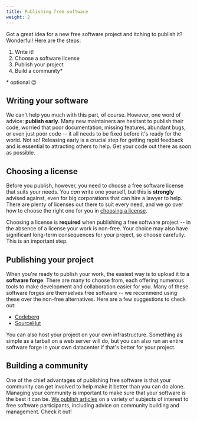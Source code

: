 ```yaml
---
title: Publishing free software
weight: 2
---
```


Got a great idea for a new free software project and itching to publish it?
Wonderful! Here are the steps:

1. Write it!
2. Choose a software license
3. Publish your project
4. Build a community*

\* optional 😉

## Writing your software

We can't help you much with this part, of course. However, one word of advice:
**publish early**. Many new maintainers are hesitant to publish their code,
worried that poor documentation, missing features, abundant bugs, or even just
poor code -- it all needs to be fixed before it's ready for the world. Not so!
Releasing early is a crucial step for getting rapid feedback and is essential to
attracting others to help. Get your code out there as soon as possible.

## Choosing a license

Before you publish, however, you need to choose a free software license that
suits your needs. You *can* write one yourself, but this is **strongly** advised
against, even for big corporations that can hire a lawyer to help. There are
plenty of licenses out there to suit every need, and we go over how to choose
the right one for you in [choosing a license][0].

[0]: /learn/participate/choose-a-license/

Choosing a license is **required** when publishing a free software project -- in
the absence of a license your work is non-free. Your choice may also have
significant long-term consequences for your project, so choose carefully. This
is an important step.

## Publishing your project

When you're ready to publish your work, the easiest way is to upload it to a
**software forge**. There are many to choose from, each offering numerous tools
to make development and collaboration easier for you. Many of these software
forges are themselves free software -- we recommend using these over the
non-free alternatives. Here are a few suggestions to check out:

- [Codeberg](https://codeberg.org)
- [SourceHut](https://sourcehut.org)

You can also host your project on your own infrastructure. Something as simple
as a tarball on a web server will do, but you can also run an entire software
forge in your own datacenter if that's better for your project.

<!--

Feel free to add forges here. Criteria for inclusion:

- Reasonably feature complete and useful for hosting projects with minimal fuss
- Hosted on stable infrastructure (self-hosted forges will not be considered)
- Trustworthy and transparent maintainership
- Free software, of course

Add new hosts in alphabetical order.

-->

## Building a community

One of the chief advantages of publishing free software is that your community
can get involved to help make it better than you can do alone. Managing your
community is important to make sure that your software is the best it can be.
[We publish articles][blog] on a variety of subjects of interest to free
software participants, including advice on community building and management.
Check it out!

[blog]: /blog/
